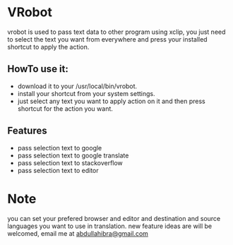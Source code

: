 # VRobot
 vrobot is used to pass text data to other program using xclip,
 you just need to select the text you want from everywhere and press your installed shortcut to apply the action.

## HowTo use it:
* download it to your /usr/local/bin/vrobot.
* install your shortcut from your system settings.
* just select any text you want to apply action on it and then press shortcut for the action you want. 

## Features

* pass selection text to google
* pass selection text to google translate
* pass selection text to stackoverflow
* pass selection text to editor

# Note
  you can set your prefered browser and editor and destination and source languages you want to use in translation.
  new feature ideas are will be welcomed, email me at abdullahibra@gmail.com

